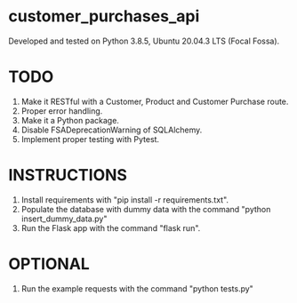 # customer_purchases_api
Developed and tested on Python 3.8.5, Ubuntu 20.04.3 LTS (Focal Fossa).

# TODO
1. Make it RESTful with a Customer, Product and Customer Purchase route.
2. Proper error handling.
3. Make it a Python package.
4. Disable FSADeprecationWarning of SQLAlchemy.
5. Implement proper testing with Pytest.

# INSTRUCTIONS
1. Install requirements with "pip install -r requirements.txt".
2. Populate the database with dummy data with the command "python insert_dummy_data.py"
3. Run the Flask app with the command "flask run".

# OPTIONAL
1. Run the example requests with the command "python tests.py"
